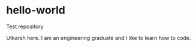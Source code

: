 # hello-world
Test repository

Utkarsh here. I am an engineering graduate and I like to learn how to code.
